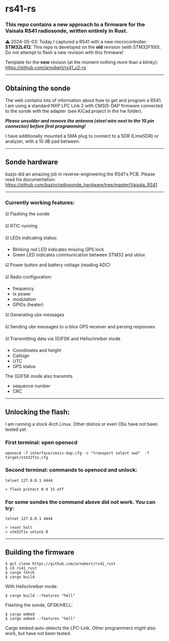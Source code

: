 # rs41-rs

### This repo contains a new approach to a firmware for the Vaisala RS41 radiosonde, written entirely in Rust.

:warning: 2024-05-03: Today I captured a RS41 with a new microcontroller: **STM32L412**. 
This repo is developed on the **old** revision (with STM32F100). Do not attempt to flash a new revision with this firmware!

Template for the **new** revison (at the moment nothing more than a blinky): https://github.com/arnobert/rs41_v2-rs

---

## Obtaining the sonde
The web contains lots of information about how to get and program a RS41.
I am using a standard NXP LPC Link 2 with CMSIS-DAP firmware connected to the 
sonde with the adapter (see KiCad project in the hw folder).

**_Please unsolder and remove the antenna (steel wire next to the 10 pin connector) before first programming!_** 

I have additionally mounted a SMA plug to connect to a SDR (LimeSDR) or analyzer, with a 10 dB pad between.

---
## Sonde hardware
bazjo did an amazing job in reverse-engineering the RS41's PCB.
Please read his documentation: https://github.com/bazjo/radiosonde_hardware/tree/master/Vaisala_RS41

---

### Currently working features:
☑️ Flashing the sonde

☑️ RTIC running

☑️ LEDs indicating status:
* Blinking red LED indicates missing GPS lock
* Green LED indicates communication between STM32 and ublox

☑️ Power button and battery voltage (reading ADC)

☑️ Radio configuration:
  - frequency
  - tx power
  - modulation
  - GPIOs (heater)
    
☑️ Generating ubx messages

☑️ Sending ubx messages to u-blox GPS receiver and parsing responses

☑️ Transmitting data via (G)FSK and Hellschreiber mode
* Coordinates and height
* Callsign
* UTC
* GPS status

The (G)FSK mode also transmits
* sequence number
* CRC

---

## Unlocking the flash:
I am running a stock Arch Linux. Other distros or even OSs have not been tested yet.

### First terminal: open openocd
```
openocd -f interface/cmsis-dap.cfg -c "transport select swd"  -f target/stm32f1x.cfg
```

### Second terminal: commands to openocd and unlock:
```
telnet 127.0.0.1 4444

> flash protect 0 0 15 off
```

### For some sondes the command above did not work. You can try:
```
telnet 127.0.0.1 4444

> reset halt
> stm32f1x unlock 0
```

---

## Building the firmware

```
$ git clone https://github.com/arnobert/rs41_rust
$ cd rs41_rust
$ cargo fetch
$ cargo build
```
With Hellschreiber mode:
```
$ cargo build --features "hell"
```

Flashing the sonde, GFSK/HELL:
```
$ cargo embed
$ cargo embed --features "hell"
```
Cargo embed auto-detects the LPC-Link.
Other programmers might also work, but have not been tested.